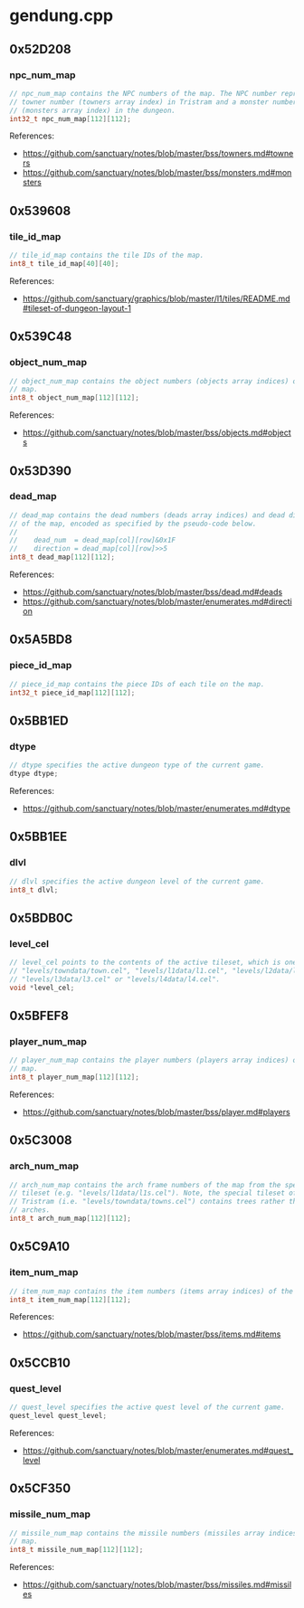 # gendung.cpp

## 0x52D208

### npc_num_map

```c
// npc_num_map contains the NPC numbers of the map. The NPC number represents a
// towner number (towners array index) in Tristram and a monster number
// (monsters array index) in the dungeon.
int32_t npc_num_map[112][112];
```

References:
* https://github.com/sanctuary/notes/blob/master/bss/towners.md#towners
* https://github.com/sanctuary/notes/blob/master/bss/monsters.md#monsters

## 0x539608

### tile_id_map

```c
// tile_id_map contains the tile IDs of the map.
int8_t tile_id_map[40][40];
```

References:
* https://github.com/sanctuary/graphics/blob/master/l1/tiles/README.md#tileset-of-dungeon-layout-1

## 0x539C48

### object_num_map

```c
// object_num_map contains the object numbers (objects array indices) of the
// map.
int8_t object_num_map[112][112];
```

References:
* https://github.com/sanctuary/notes/blob/master/bss/objects.md#objects

## 0x53D390

### dead_map

```c
// dead_map contains the dead numbers (deads array indices) and dead direction
// of the map, encoded as specified by the pseudo-code below.
//
//    dead_num  = dead_map[col][row]&0x1F
//    direction = dead_map[col][row]>>5
int8_t dead_map[112][112];
```

References:
* https://github.com/sanctuary/notes/blob/master/bss/dead.md#deads
* https://github.com/sanctuary/notes/blob/master/enumerates.md#direction

## 0x5A5BD8

### piece_id_map

```c
// piece_id_map contains the piece IDs of each tile on the map.
int32_t piece_id_map[112][112];
```

## 0x5BB1ED

### dtype

```c
// dtype specifies the active dungeon type of the current game.
dtype dtype;
```

References:
* https://github.com/sanctuary/notes/blob/master/enumerates.md#dtype

## 0x5BB1EE

### dlvl

```c
// dlvl specifies the active dungeon level of the current game.
int8_t dlvl;
```

## 0x5BDB0C

### level_cel

```c
// level_cel points to the contents of the active tileset, which is one of
// "levels/towndata/town.cel", "levels/l1data/l1.cel", "levels/l2data/l2.cel",
// "levels/l3data/l3.cel" or "levels/l4data/l4.cel".
void *level_cel;
```

## 0x5BFEF8

### player_num_map

```c
// player_num_map contains the player numbers (players array indices) of the
// map.
int8_t player_num_map[112][112];
```

References:
* https://github.com/sanctuary/notes/blob/master/bss/player.md#players

## 0x5C3008

### arch_num_map

```c
// arch_num_map contains the arch frame numbers of the map from the special
// tileset (e.g. "levels/l1data/l1s.cel"). Note, the special tileset of
// Tristram (i.e. "levels/towndata/towns.cel") contains trees rather than
// arches.
int8_t arch_num_map[112][112];
```

## 0x5C9A10

### item_num_map

```c
// item_num_map contains the item numbers (items array indices) of the map.
int8_t item_num_map[112][112];
```

References:
* https://github.com/sanctuary/notes/blob/master/bss/items.md#items

## 0x5CCB10

### quest_level

```c
// quest_level specifies the active quest level of the current game.
quest_level quest_level;
```

References:
* https://github.com/sanctuary/notes/blob/master/enumerates.md#quest_level

## 0x5CF350

### missile_num_map

```c
// missile_num_map contains the missile numbers (missiles array indices) of the
// map.
int8_t missile_num_map[112][112];
```

References:
* https://github.com/sanctuary/notes/blob/master/bss/missiles.md#missiles
